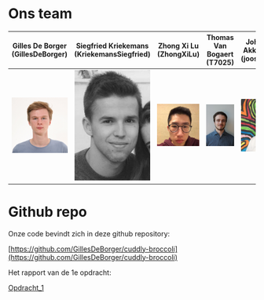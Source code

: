 # Ons team

| Gilles De Borger (GillesDeBorger)  | Siegfried Kriekemans (KriekemansSiegfried) | Zhong Xi Lu (ZhongXiLu) | Thomas Van Bogaert (T7025)  | Johannes Akkermans (joostatsooj) |
| ------------- | ------------- | ------------- | ------------- | ------------- |
| <img src="https://github.com/KriekemansSiegfried/KriekemansSiegfried.github.io/blob/master/images/gilles.jpg?raw=true" width="200">  | <img src="https://github.com/KriekemansSiegfried/KriekemansSiegfried.github.io/blob/master/images/siegfried.jpg?raw=true" width="200">  | <img src="https://github.com/KriekemansSiegfried/KriekemansSiegfried.github.io/blob/master/images/zhongxi.jpg?raw=true" width="200"> | <img src="https://github.com/KriekemansSiegfried/KriekemansSiegfried.github.io/blob/master/images/thomas.jpg?raw=true" width="200">  | <img src="https://github.com/KriekemansSiegfried/KriekemansSiegfried.github.io/blob/master/images/johannes.jpg?raw=true" width="200">  |

# Github repo

Onze code bevindt zich in deze github repository:

[https://github.com/GillesDeBorger/cuddly-broccoli](https://github.com/GillesDeBorger/cuddly-broccoli)

Het rapport van de 1e opdracht:

[Opdracht_1](https://github.com/KriekemansSiegfried/KriekemansSiegfried.github.io/blob/master/assignment1/report.pdf)

